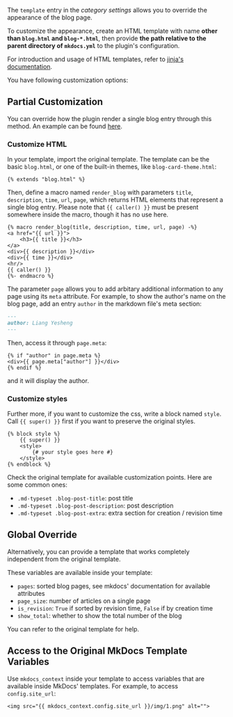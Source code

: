The `template` entry in the *category settings* allows you to override the appearance of the blog page.

To customize the appearance, create an HTML template with name **other than `blog.html` and `blog-*.html`**, then provide
**the path relative to the parent directory of `mkdocs.yml`** to the plugin's configuration.

For introduction and usage of HTML templates, refer to [jinja's documentation](https://jinja.palletsprojects.com/en/3.0.x/).

You have following customization options:

## Partial Customization

You can override how the plugin render a single blog entry through this method. An example can be found [here](https://github.com/liang2kl/mkdocs-blogging-plugin-example).

### Customize HTML

In your template, import the original template. The template can be the basic `blog.html`, or one of the built-in themes, like `blog-card-theme.html`:

```jinja title="template"
{% extends "blog.html" %}
```

Then, define a macro named `render_blog` with parameters `title`, `description`, `time`, `url`, `page`, which
returns HTML elements that represent a single blog entry.
Please note that `{{ caller() }}` must be present somewhere inside the macro, though it has no use here.

```jinja title="template"
{% macro render_blog(title, description, time, url, page) -%}
<a href="{{ url }}">
    <h3>{{ title }}</h3>
</a>
<div>{{ description }}</div>
<div>{{ time }}</div>
<hr/>
{{ caller() }}
{%- endmacro %}
```

The parameter `page` allows you to add arbitary additional information to any page using its `meta` attribute. For example, to show the author's name on the blog page, add an entry `author` in the markdown file's meta section:

```markdown title="article"
---
author: Liang Yesheng
---
```

Then, access it through `page.meta`:

```jinja title="template"
{% if "author" in page.meta %}
<div>{{ page.meta["author"] }}</div>
{% endif %}
```

and it will display the author.

### Customize styles

Further more, if you want to customize the css, write a block named `style`. Call `{{ super() }}` first
if you want to preserve the original styles.

```jinja title="template"
{% block style %}
    {{ super() }}
    <style>
        {# your style goes here #}
    </style>
{% endblock %}
```

Check the original template for available customization points. Here are some common ones:

- `.md-typeset .blog-post-title`: post title
- `.md-typeset .blog-post-description`: post description
- `.md-typeset .blog-post-extra`: extra section for creation / revision time

## Global Override

Alternatively, you can provide a template that works completely independent from the original template.

These variables are available inside your template:

- `pages`: sorted blog pages, see mkdocs' documentation for available attributes
- `page_size`: number of articles on a single page
- `is_revision`: `True` if sorted by revision time, `False` if by creation time
- `show_total`: whether to show the total number of the blog

You can refer to the original template for help.

## Access to the Original MkDocs Template Variables

Use `mkdocs_context` inside your template to access variables that are available inside MkDocs' templates. For example, to access `config.site_url`:

```jinja
<img src="{{ mkdocs_context.config.site_url }}/img/1.png" alt="">
```
